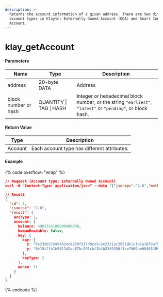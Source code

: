 ```yaml
---
description: >-
  Returns the account information of a given address. There are two different
  account types in Klaytn: Externally Owned Account (EOA) and Smart Contract
  Account.
---
```


# klay\_getAccount

#### **Parameters**

| Name                 | Type                    | Description                                                                                                |
| -------------------- | ----------------------- | ---------------------------------------------------------------------------------------------------------- |
| address              | 20-byte DATA            | Address                                                                                                    |
| block number or hash | QUANTITY \| TAG \| HASH | Integer or hexadecimal block number, or the string `"earliest"`, `"latest"` or `"pending"`, or block hash. |

#### **Return Value**

| Type    | Description                                 |
| ------- | ------------------------------------------- |
| Account | Each account type has different attributes. |

#### Example

{% code overflow="wrap" %}
```json
// Request (Account type: Externally Owned Account)
curl -H "Content-Type: application/json" --data '{"jsonrpc":"2.0","method":"klay_getAccount","params":["0x3111a0577f322e8fb54f78d9982a26ae7ca0f722", "latest"],"id":1}' http://klaytn.blockpi.network/v1/rpc/your-api-key

// Result
{
  "id": 1,
  "jsonrpc": "2.0",
  "result": {
    accType: 1,
    account: {
      balance: 4985316100000000000,
      humanReadable: false,
      key: {
        key: {
          x: "0x230037a99462acd829f317d0ce5c8e2321ac2951de1c1b1a18f9af5cff66f0d7",
          y: "0x18a7fb1b9012d2ac87bc291cbf1b3b2339356f1ce7669ae68405389be7f8b3b6"
        },
        keyType: 2
      },
      nonce: 11
    }
  }
}
```
{% endcode %}
